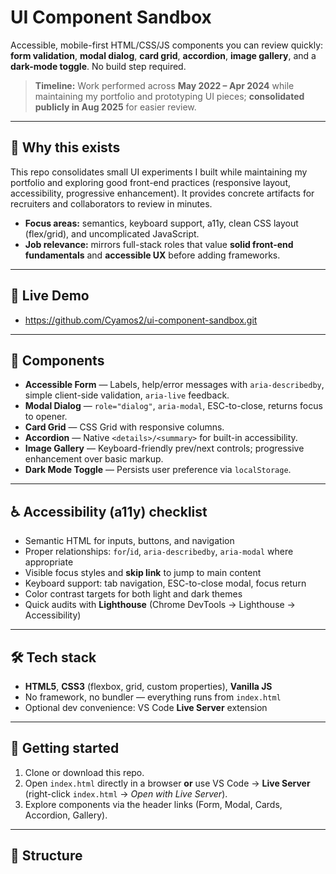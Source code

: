 # UI Component Sandbox
Accessible, mobile-first HTML/CSS/JS components you can review quickly: **form validation**, **modal dialog**, **card grid**, **accordion**, **image gallery**, and a **dark-mode toggle**. No build step required.

> **Timeline:** Work performed across **May 2022 – Apr 2024** while maintaining my portfolio and prototyping UI pieces; **consolidated publicly in Aug 2025** for easier review.

---

## 🎯 Why this exists
This repo consolidates small UI experiments I built while maintaining my portfolio and exploring good front-end practices (responsive layout, accessibility, progressive enhancement). It provides concrete artifacts for recruiters and collaborators to review in minutes.

- **Focus areas:** semantics, keyboard support, a11y, clean CSS layout (flex/grid), and uncomplicated JavaScript.
- **Job relevance:** mirrors full-stack roles that value **solid front-end fundamentals** and **accessible UX** before adding frameworks.

---

## 🔗 Live Demo
- https://github.com/Cyamos2/ui-component-sandbox.git

---

## 🧩 Components
- **Accessible Form** — Labels, help/error messages with `aria-describedby`, simple client-side validation, `aria-live` feedback.
- **Modal Dialog** — `role="dialog"`, `aria-modal`, ESC-to-close, returns focus to opener.
- **Card Grid** — CSS Grid with responsive columns.
- **Accordion** — Native `<details>/<summary>` for built-in accessibility.
- **Image Gallery** — Keyboard-friendly prev/next controls; progressive enhancement over basic markup.
- **Dark Mode Toggle** — Persists user preference via `localStorage`.

---

## ♿ Accessibility (a11y) checklist
- Semantic HTML for inputs, buttons, and navigation
- Proper relationships: `for`/`id`, `aria-describedby`, `aria-modal` where appropriate
- Visible focus styles and **skip link** to jump to main content
- Keyboard support: tab navigation, ESC-to-close modal, focus return
- Color contrast targets for both light and dark themes
- Quick audits with **Lighthouse** (Chrome DevTools → Lighthouse → Accessibility)

---

## 🛠 Tech stack
- **HTML5**, **CSS3** (flexbox, grid, custom properties), **Vanilla JS**
- No framework, no bundler — everything runs from `index.html`
- Optional dev convenience: VS Code **Live Server** extension

---

## 🚀 Getting started
1. Clone or download this repo.
2. Open `index.html` directly in a browser **or** use VS Code → **Live Server** (right-click `index.html` → *Open with Live Server*).
3. Explore components via the header links (Form, Modal, Cards, Accordion, Gallery).

---

## 📁 Structure
